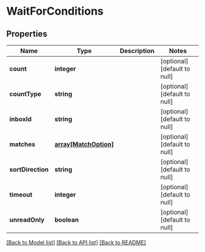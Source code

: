 # WaitForConditions

## Properties
Name | Type | Description | Notes
------------ | ------------- | ------------- | -------------
**count** | **integer** |  | [optional] [default to null]
**countType** | **string** |  | [optional] [default to null]
**inboxId** | **string** |  | [optional] [default to null]
**matches** | [**array[MatchOption]**](MatchOption.md) |  | [optional] [default to null]
**sortDirection** | **string** |  | [optional] [default to null]
**timeout** | **integer** |  | [optional] [default to null]
**unreadOnly** | **boolean** |  | [optional] [default to null]

[[Back to Model list]](../README.md#documentation-for-models) [[Back to API list]](../README.md#documentation-for-api-endpoints) [[Back to README]](../README.md)


